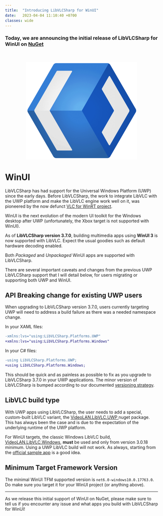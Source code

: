 ```yaml
---
title:  "Introducing LibVLCSharp for WinUI"
date:   2023-04-04 11:10:40 +0700
classes: wide
---
```


### Today, we are announcing the initial release of LibVLCSharp for WinUI on [NuGet](https://www.nuget.org/profiles/videolan)
<br/>
<p align="center">
    <img src="/assets/logo-winui.png"/>
</p>

# WinUI

LibVLCSharp has had support for the Universal Windows Platform (UWP) since the early days. Before LibVLCSharp, the work to integrate LibVLC with the UWP platform and make the LibVLC engine work well on it, was pioneered by the now defunct [VLC for WinRT project](https://code.videolan.org/videolan/vlc-winrt).

WinUI is the next evolution of the modern UI toolkit for the Windows desktop after UWP (unfortunately, the Xbox target is not supported with WinUI).

As of **LibVLCSharp version 3.7.0**, building multimedia apps using **WinUI 3** is now supported with LibVLC. Expect the usual goodies such as default hardware decoding enabled.

Both _Packaged_ and _Unpackaged_ WinUI apps are supported with LibVLCSharp.

There are several important caveats and changes from the previous UWP LibVLCSharp support that I will detail below, for users migrating or supporting both UWP and WinUI.

## API Breaking change for existing UWP users

When upgrading to LibVLCSharp version 3.7.0, users currently targeting UWP will need to address a build failure as there was a needed namespace change.

In your XAML files:

```diff
-xmlns:lvs="using:LibVLCSharp.Platforms.UWP"
+xmlns:lvs="using:LibVLCSharp.Platforms.Windows"
```

In your C# files:
```diff
-using LibVLCSharp.Platforms.UWP;
+using LibVLCSharp.Platforms.Windows;
```

This should be quick and as painless as possible to fix as you upgrade to LibVLCSharp 3.7.0 in your UWP applications. The minor version of LibVLCSharp is bumped according to our documented [versioning strategy](https://code.videolan.org/videolan/LibVLCSharp/-/blob/master/docs/versioning.md).

## LibVLC build type

With UWP apps using LibVLCSharp, the user needs to add a special, custom-built LibVLC variant, the [VideoLAN.LibVLC.UWP
](https://www.nuget.org/packages/VideoLAN.LibVLC.UWP) nuget package. This has always been the case and is due to the expectation of the underlying runtime of the UWP platform.

For WinUI targets, the classic Windows LibVLC build, [VideoLAN.LibVLC.Windows](https://www.nuget.org/packages/VideoLAN.LibVLC.Windows), **must** be used and only from version 3.0.18 minimum. Using a UWP LibVLC build will not work. As always, starting from the [official sample app](https://code.videolan.org/videolan/LibVLCSharp/-/tree/3.x/samples/LibVLCSharp.WinUI.Sample) is a good idea.

## Minimum Target Framework Version

The minimal WinUI TFM supported version is `net6.0-windows10.0.17763.0`. Do make sure you target it for your WinUI project (or anything above).

---

As we release this initial support of WinUI on NuGet, please make sure to tell us if you encounter any issue and what apps you build with LibVLCSharp for WinUI!